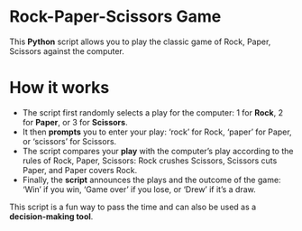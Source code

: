 # Rock-Paper-Scissors Game
This **Python** script allows you to play the classic game of Rock, Paper, Scissors against the computer.

# How it works
- The script first randomly selects a play for the computer: 1 for **Rock**, 2 for **Paper**, or 3 for **Scissors**.
- It then **prompts** you to enter your play: ‘rock’ for Rock, ‘paper’ for Paper, or ‘scissors’ for Scissors.
- The script compares your **play** with the computer’s play according to the rules of Rock, Paper, Scissors: Rock crushes 
  Scissors, Scissors cuts Paper, and Paper covers Rock.
- Finally, the **script** announces the plays and the outcome of the game: ‘Win’ if you win, ‘Game over’ if you lose, or    ‘Drew’ if it’s a draw.

This script is a fun way to pass the time and can also be used as a **decision-making tool**.
